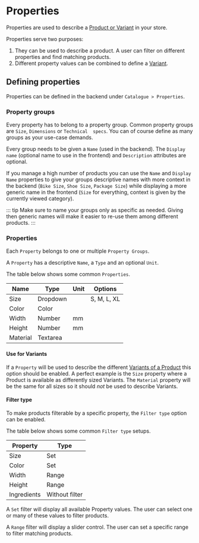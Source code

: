 # Properties

Properties are used to describe a [Product or Variant](./products.md) in your store.

Properties serve two purposes:

1. They can be used to describe a product. A user can filter on different properties and find matching products.
1. Different property values can be combined to define a [Variant](./products.md). 

## Defining properties

Properties can be defined in the backend under `Catalogue > Properties`. 

### Property groups

Every property has to belong to a property group. Common property groups are `Size`, `Dimensions` or `Technical 
specs`. You can of course define as many groups as your use-case demands.

Every group needs to be given a `Name` (used in the backend). The `Display name`
(optional name to use in the frontend) and `Description` attributes are optional.

If you manage a high number of products you can use the `Name` and `Display Name` properties to give your groups 
descriptive names with more context in the backend (`Bike Size`, `Shoe Size`, `Package Size`) while
displaying a more generic name in the frontend (`Size` for everything, context is
given by the currently viewed category).    

::: tip
Make sure to name your groups only as specific as needed. Giving then generic names will
make it easier to re-use them among different products.
:::

### Properties

Each `Property` belongs to one or multiple `Property Groups`.

A `Property` has a descriptive `Name`, a `Type` and an optional `Unit`.

The table below shows some common `Properties`.

| Name        | Type          | Unit | Options            |
| ----------- | ------------- | ---- | ------------------ |
| Size        | Dropdown      |      |  S, M, L, XL       |
| Color       | Color         |      |                    |
| Width       | Number        | mm   |                    |
| Height      | Number        | mm   |                    |
| Material    | Textarea      |      |                    |

#### Use for Variants

If a `Property` will be used to describe the different [Variants of a Product](./products.md) this option
should be enabled. A perfect example is the `Size` property where a Product is available as differently
sized Variants. The `Material` property will be the same for all sizes
so it should *not* be used to describe Variants.

#### Filter type

To make products filterable by a specific property, the `Filter type` option can be enabled.

The table below shows some common `Filter type` setups.

| Property    | Type           |
| ----------- | -------------- |
| Size        | Set            |
| Color       | Set            |
| Width       | Range          |
| Height      | Range          |
| Ingredients | Without filter |

A `Set` filter will display all available Property values. The user can select one or many of these values to filter 
products.

A `Range` filter will display a slider control. The user can set a specific range to filter matching products. 

